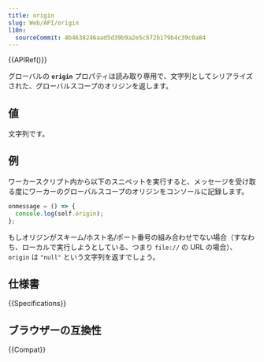 ```yaml
---
title: origin
slug: Web/API/origin
l10n:
  sourceCommit: 4b4638246aad5d39b9a2e5c572b179b4c39c0a84
---
```


{{APIRef()}}

グローバルの **`origin`** プロパティは読み取り専用で、文字列としてシリアライズされた、グローバルスコープのオリジンを返します。

## 値

文字列です。

## 例

ワーカースクリプト内から以下のスニペットを実行すると、メッセージを受け取る度にワーカーのグローバルスコープのオリジンをコンソールに記録します。

```js
onmessage = () => {
  console.log(self.origin);
};
```

もしオリジンがスキーム/ホスト名/ポート番号の組み合わせでない場合（すなわち、ローカルで実行しようとしている、つまり `file://` の URL の場合）、 `origin` は `"null"` という文字列を返すでしょう。

## 仕様書

{{Specifications}}

## ブラウザーの互換性

{{Compat}}
